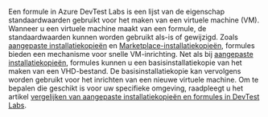 Een formule in Azure DevTest Labs is een lijst van de eigenschap standaardwaarden gebruikt voor het maken van een virtuele machine (VM). Wanneer u een virtuele machine maakt van een formule, de standaardwaarden kunnen worden gebruikt als-is of gewijzigd. Zoals [aangepaste installatiekopieën](../articles/lab-services/devtest-lab-create-template.md) en [Marketplace-installatiekopieën](../articles/lab-services/devtest-lab-configure-marketplace-images.md), formules bieden een mechanisme voor snelle VM-inrichting. Net als bij [aangepaste installatiekopieën](../articles/lab-services/devtest-lab-create-template.md), formules kunnen u een basisinstallatiekopie van het maken van een VHD-bestand. De basisinstallatiekopie kan vervolgens worden gebruikt voor het inrichten van een nieuwe virtuele machine. Om te bepalen die geschikt is voor uw specifieke omgeving, raadpleegt u het artikel [vergelijken van aangepaste installatiekopieën en formules in DevTest Labs](../articles/lab-services/devtest-lab-comparing-vm-base-image-types.md).
